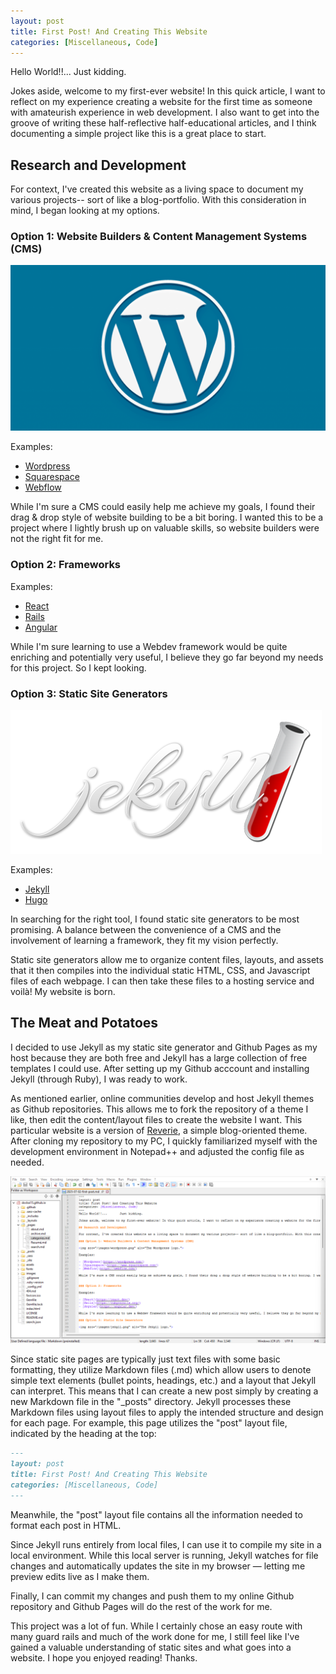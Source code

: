 ```yaml
---
layout: post
title: First Post! And Creating This Website
categories: [Miscellaneous, Code]
---
```

Hello World!!...       Just kidding.

Jokes aside, welcome to my first-ever website! In this quick article, I want to reflect on my experience creating a website for the first time as someone with amateurish experience in web development. I also want to get into the groove of writing these half-reflective half-educational articles, and I think documenting a simple project like this is a great place to start.

## Research and Development

For context, I've created this website as a living space to document my various projects-- sort of like a blog-portfolio. With this consideration in mind, I began looking at my options.

### Option 1: Website Builders & Content Management Systems (CMS)

<img src="/images/wordpress.png" alt="The Wordpress logo.">

Examples:

- [Wordpress](https://wordpress.com/)
- [Squarespace](https://www.squarespace.com/)
- [Webflow](https://webflow.com/)

While I'm sure a CMS could easily help me achieve my goals, I found their drag & drop style of website building to be a bit boring. I wanted this to be a project where I lightly brush up on valuable skills, so website builders were not the right fit for me.


### Option 2: Frameworks

Examples:

- [React](https://react.dev/)
- [Rails](https://rubyonrails.org/)
- [Angular](https://angular.dev/)

While I'm sure learning to use a Webdev framework would be quite enriching and potentially very useful, I believe they go far beyond my needs for this project. So I kept looking.

### Option 3: Static Site Generators

<img src="/images/jekyll.png" alt="The Jekyll logo.">

Examples:

- [Jekyll](https://jekyllrb.com/)
- [Hugo](https://gohugo.io/)

In searching for the right tool, I found static site generators to be most promising. A balance between the convenience of a CMS and the involvement of learning a framework, they fit my vision perfectly.

Static site generators allow me to organize content files, layouts, and assets that it then compiles into the individual static HTML, CSS, and Javascript files of each webpage. I can then take these files to a hosting service and voilà! My website is born.


## The Meat and Potatoes

I decided to use Jekyll as my static site generator and Github Pages as my host because they are both free and Jekyll has a large collection of free templates I could use. After setting up my Github acccount and installing Jekyll (through Ruby), I was ready to work.

As mentioned earlier, online communities develop and host Jekyll themes as Github repositories. This allows me to fork the repository of a theme I like, then edit the content/layout files to create the website I want. This particular website is a version of [Reverie](https://github.com/amitmerchant1990/reverie), a simple blog-oriented theme. After cloning my repository to my PC, I quickly familiarized myself with the development environment in Notepad++ and adjusted the config file as needed.

<img src="/images/workflow.png" alt="A screenshot of my Notepad++ workspace">

Since static site pages are typically just text files with some basic formatting, they utilize Markdown files (.md) which allow users to denote simple text elements (bullet points, headings, etc.) and a layout that Jekyll can interpret. This means that I can create a new post simply by creating a new Markdown file in the "_posts" directory. Jekyll processes these Markdown files using layout files to apply the intended structure and design for each page. For example, this page utilizes the "post" layout file, indicated by the heading at the top:

```markdown
---
layout: post
title: First Post! And Creating This Website
categories: [Miscellaneous, Code]
---
```

Meanwhile, the "post" layout file contains all the information needed to format each post in HTML.

Since Jekyll runs entirely from local files, I can use it to compile my site in a local environment. While this local server is running, Jekyll watches for file changes and automatically updates the site in my browser — letting me preview edits live as I make them.

Finally, I can commit my changes and push them to my online Github repository and Github Pages will do the rest of the work for me.

This project was a lot of fun. While I certainly chose an easy route with many guard rails and much of the work done for me, I still feel like I've gained a valuable understanding of static sites and what goes into a website. I hope you enjoyed reading! Thanks.

